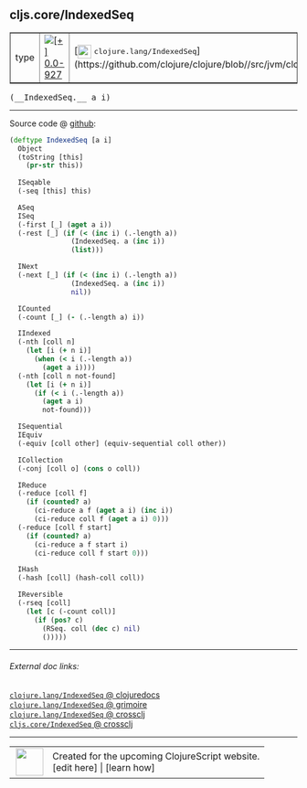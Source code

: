 ## cljs.core/IndexedSeq



 <table border="1">
<tr>
<td>type</td>
<td><a href="https://github.com/cljsinfo/cljs-api-docs/tree/0.0-927"><img valign="middle" alt="[+] 0.0-927" title="Added in 0.0-927" src="https://img.shields.io/badge/+-0.0--927-lightgrey.svg"></a> </td>
<td>
[<img height="24px" valign="middle" src="http://i.imgur.com/1GjPKvB.png"> <samp>clojure.lang/IndexedSeq</samp>](https://github.com/clojure/clojure/blob//src/jvm/clojure/lang/IndexedSeq.java)
</td>
</tr>
</table>


 <samp>
(__IndexedSeq.__ a i)<br>
</samp>

---







Source code @ [github](https://github.com/clojure/clojurescript/blob/r1449/src/cljs/cljs/core.cljs#L475-L534):

```clj
(deftype IndexedSeq [a i]
  Object
  (toString [this]
    (pr-str this))
  
  ISeqable
  (-seq [this] this)

  ASeq
  ISeq
  (-first [_] (aget a i))
  (-rest [_] (if (< (inc i) (.-length a))
               (IndexedSeq. a (inc i))
               (list)))

  INext
  (-next [_] (if (< (inc i) (.-length a))
               (IndexedSeq. a (inc i))
               nil))

  ICounted
  (-count [_] (- (.-length a) i))

  IIndexed
  (-nth [coll n]
    (let [i (+ n i)]
      (when (< i (.-length a))
        (aget a i))))
  (-nth [coll n not-found]
    (let [i (+ n i)]
      (if (< i (.-length a))
        (aget a i)
        not-found)))

  ISequential
  IEquiv
  (-equiv [coll other] (equiv-sequential coll other))

  ICollection
  (-conj [coll o] (cons o coll))

  IReduce
  (-reduce [coll f]
    (if (counted? a)
      (ci-reduce a f (aget a i) (inc i))
      (ci-reduce coll f (aget a i) 0)))
  (-reduce [coll f start]
    (if (counted? a)
      (ci-reduce a f start i)
      (ci-reduce coll f start 0)))

  IHash
  (-hash [coll] (hash-coll coll))

  IReversible
  (-rseq [coll]
    (let [c (-count coll)]
      (if (pos? c)
        (RSeq. coll (dec c) nil)
        ()))))
```

<!--
Repo - tag - source tree - lines:

 <pre>
clojurescript @ r1449
└── src
    └── cljs
        └── cljs
            └── <ins>[core.cljs:475-534](https://github.com/clojure/clojurescript/blob/r1449/src/cljs/cljs/core.cljs#L475-L534)</ins>
</pre>

-->

---



###### External doc links:

[`clojure.lang/IndexedSeq` @ clojuredocs](http://clojuredocs.org/clojure.lang/IndexedSeq)<br>
[`clojure.lang/IndexedSeq` @ grimoire](http://conj.io/store/v1/org.clojure/clojure/1.7.0-beta3/clj/clojure.lang/IndexedSeq/)<br>
[`clojure.lang/IndexedSeq` @ crossclj](http://crossclj.info/fun/clojure.lang/IndexedSeq.html)<br>
[`cljs.core/IndexedSeq` @ crossclj](http://crossclj.info/fun/cljs.core.cljs/IndexedSeq.html)<br>

---

 <table>
<tr><td>
<img valign="middle" align="right" width="48px" src="http://i.imgur.com/Hi20huC.png">
</td><td>
Created for the upcoming ClojureScript website.<br>
[edit here] | [learn how]
</td></tr></table>

[edit here]:https://github.com/cljsinfo/cljs-api-docs/blob/master/cljsdoc/cljs.core_IndexedSeq.cljsdoc
[learn how]:https://github.com/cljsinfo/cljs-api-docs/wiki/cljsdoc-files

<!--

This information was too distracting to show to readers, but I'll leave it
commented here since it is helpful to:

- pretty-print the data used to generate this document
- and show how to retrieve that data



The API data for this symbol:

```clj
{:ns "cljs.core",
 :name "IndexedSeq",
 :signature ["[a i]"],
 :history [["+" "0.0-927"]],
 :type "type",
 :full-name-encode "cljs.core_IndexedSeq",
 :source {:code "(deftype IndexedSeq [a i]\n  Object\n  (toString [this]\n    (pr-str this))\n  \n  ISeqable\n  (-seq [this] this)\n\n  ASeq\n  ISeq\n  (-first [_] (aget a i))\n  (-rest [_] (if (< (inc i) (.-length a))\n               (IndexedSeq. a (inc i))\n               (list)))\n\n  INext\n  (-next [_] (if (< (inc i) (.-length a))\n               (IndexedSeq. a (inc i))\n               nil))\n\n  ICounted\n  (-count [_] (- (.-length a) i))\n\n  IIndexed\n  (-nth [coll n]\n    (let [i (+ n i)]\n      (when (< i (.-length a))\n        (aget a i))))\n  (-nth [coll n not-found]\n    (let [i (+ n i)]\n      (if (< i (.-length a))\n        (aget a i)\n        not-found)))\n\n  ISequential\n  IEquiv\n  (-equiv [coll other] (equiv-sequential coll other))\n\n  ICollection\n  (-conj [coll o] (cons o coll))\n\n  IReduce\n  (-reduce [coll f]\n    (if (counted? a)\n      (ci-reduce a f (aget a i) (inc i))\n      (ci-reduce coll f (aget a i) 0)))\n  (-reduce [coll f start]\n    (if (counted? a)\n      (ci-reduce a f start i)\n      (ci-reduce coll f start 0)))\n\n  IHash\n  (-hash [coll] (hash-coll coll))\n\n  IReversible\n  (-rseq [coll]\n    (let [c (-count coll)]\n      (if (pos? c)\n        (RSeq. coll (dec c) nil)\n        ()))))",
          :title "Source code",
          :repo "clojurescript",
          :tag "r1449",
          :filename "src/cljs/cljs/core.cljs",
          :lines [475 534]},
 :full-name "cljs.core/IndexedSeq",
 :clj-symbol "clojure.lang/IndexedSeq"}

```

Retrieve the API data for this symbol:

```clj
;; from Clojure REPL
(require '[clojure.edn :as edn])
(-> (slurp "https://raw.githubusercontent.com/cljsinfo/cljs-api-docs/catalog/cljs-api.edn")
    (edn/read-string)
    (get-in [:symbols "cljs.core/IndexedSeq"]))
```

-->
